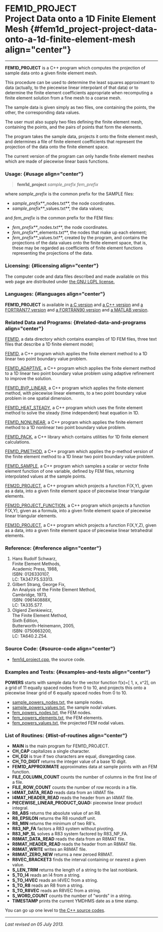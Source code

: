 FEM1D\_PROJECT\
Project Data onto a 1D Finite Element Mesh {#fem1d_project-project-data-onto-a-1d-finite-element-mesh align="center"}
==========================================

------------------------------------------------------------------------

**FEM1D\_PROJECT** is a C++ program which computes the projection of
sample data onto a given finite element mesh.

This procedure can be used to determine the least squares approximant to
data (actually, to the piecewise linear interpolant of that data) or to
determine the finite element coefficients appropriate when recomputing a
finite element solution from a fine mesh to a coarse mesh.

The sample data is given simply as two files, one containing the points,
the other, the corresponding data values.

The user must also supply two files defining the finite element mesh,
containing the points, and the pairs of points that form the elements.

The program takes the sample data, projects it onto the finite element
mesh, and determines a file of finite element coefficients that
represent the projection of the data onto the finite element space.

The current version of the program can only handle finite element meshes
which are made of piecewise linear basis functions.

### Usage: {#usage align="center"}

> **fem1d\_project** *sample\_prefix* *fem\_prefix*

where *sample\_prefix* is the common prefix for the SAMPLE files:

-   *sample\_prefix***\_nodes.txt**, the node coordinates.
-   *sample\_prefix***\_values.txt**, the data values;

and *fem\_prefix* is the common prefix for the FEM files:

-   *fem\_prefix***\_nodes.txt**, the node coordinates.
-   *fem\_prefix***\_elements.txt**, the nodes that make up each
    element;
-   *fem\_prefix***\_values.txt**, created by the program, and contains
    the projections of the data values onto the finite element space,
    that is, these may be regarded as coefficients of finite element
    functions representing the projections of the data.

### Licensing: {#licensing align="center"}

The computer code and data files described and made available on this
web page are distributed under [the GNU LGPL
license.](../../txt/gnu_lgpl.txt)

### Languages: {#languages align="center"}

**FEM1D\_PROJECT** is available in [a C
version](../../c_src/fem1d_project/fem1d_project.md) and [a C++
version](../../master/fem1d_project/fem1d_project.md) and [a
FORTRAN77 version](../../f77_src/fem1d_project/fem1d_project.md) and
[a FORTRAN90 version](../../f_src/fem1d_project/fem1d_project.md) and
[a MATLAB version](../../m_src/fem1d_project/fem1d_project.md).

### Related Data and Programs: {#related-data-and-programs align="center"}

[FEM1D](../../data/fem1d/fem1d.md), a data directory which contains
examples of 1D FEM files, three text files that describe a 1D finite
element model;

[FEM1D](../../master/fem1d/fem1d.md), a C++ program which applies the
finite element method to a 1D linear two point boundary value problem.

[FEM1D\_ADAPTIVE](../../master/fem1d_adaptive/fem1d_adaptive.md), a
C++ program which applies the finite element method to a 1D linear two
point boundary value problem using adaptive refinement to improve the
solution.

[FEM1D\_BVP\_LINEAR](../../master/fem1d_bvp_linear/fem1d_bvp_linear.md),
a C++ program which applies the finite element method, with piecewise
linear elements, to a two point boundary value problem in one spatial
dimension.

[FEM1D\_HEAT\_STEADY](../../master/fem1d_heat_steady/fem1d_heat_steady.md),
a C++ program which uses the finite element method to solve the steady
(time independent) heat equation in 1D.

[FEM1D\_NONLINEAR](../../master/fem1d_nonlinear/fem1d_nonlinear.md),
a C++ program which applies the finite element method to a 1D nonlinear
two point boundary value problem.

[FEM1D\_PACK](../../master/fem1d_pack/fem1d_pack.md), a C++ library
which contains utilities for 1D finite element calculations.

[FEM1D\_PMETHOD](../../master/fem1d_pmethod/fem1d_pmethod.md), a C++
program which applies the p-method version of the finite element method
to a 1D linear two point boundary value problem.

[FEM1D\_SAMPLE](../../master/fem1d_sample/fem1d_sample.md), a C++
program which samples a scalar or vector finite element function of one
variable, defined by FEM files, returning interpolated values at the
sample points.

[FEM2D\_PROJECT](../../master/fem2d_project/fem2d_project.md), a C++
program which projects a function F(X,Y), given as a data, into a given
finite element space of piecewise linear triangular elements.

[FEM2D\_PROJECT\_FUNCTION](../../master/fem2d_project_function/fem2d_project_function.md),
a C++ program which projects a function F(X,Y), given as a formula, into
a given finite element space of piecewise linear triangular elements.

[FEM3D\_PROJECT](../../master/fem3d_project/fem3d_project.md), a C++
program which projects a function F(X,Y,Z), given as a data, into a
given finite element space of piecewise linear tetrahedral elements.

### Reference: {#reference align="center"}

1.  Hans Rudolf Schwarz,\
    Finite Element Methods,\
    Academic Press, 1988,\
    ISBN: 0126330107,\
    LC: TA347.F5.S3313.
2.  Gilbert Strang, George Fix,\
    An Analysis of the Finite Element Method,\
    Cambridge, 1973,\
    ISBN: 096140888X,\
    LC: TA335.S77.
3.  Olgierd Zienkiewicz,\
    The Finite Element Method,\
    Sixth Edition,\
    Butterworth-Heinemann, 2005,\
    ISBN: 0750663200,\
    LC: TA640.2.Z54.

### Source Code: {#source-code align="center"}

-   [fem1d\_project.cpp](fem1d_project.cpp), the source code.

### Examples and Tests: {#examples-and-tests align="center"}

**POWERS** starts with sample data for the vector function f(x)=\[ 1, x,
x\^2\], on a grid of 11 equally spaced nodes from 0 to 10, and projects
this onto a piecewise linear grid of 6 equally spaced nodes from 0 to
10.

-   [sample\_powers\_nodes.txt](sample_powers_nodes.txt), the sample
    nodes.
-   [sample\_powers\_values.txt](sample_powers_values.txt), the sample
    nodal values.
-   [fem\_powers\_nodes.txt](fem_powers_nodes.txt), the FEM nodes.
-   [fem\_powers\_elements.txt](fem_powers_elements.txt), the FEM
    elements.
-   [fem\_powers\_values.txt](fem_powers_values.txt), the projected FEM
    nodal values.

### List of Routines: {#list-of-routines align="center"}

-   **MAIN** is the main program for FEM1D\_PROJECT.
-   **CH\_CAP** capitalizes a single character.
-   **CH\_EQI** is true if two characters are equal, disregarding case.
-   **CH\_TO\_DIGIT** returns the integer value of a base 10 digit.
-   **FEM1D\_APPROXIMATE** approximates data at sample points with an
    FEM function.
-   **FILE\_COLUMN\_COUNT** counts the number of columns in the first
    line of a file.
-   **FILE\_ROW\_COUNT** counts the number of row records in a file.
-   **I4MAT\_DATA\_READ** reads data from an I4MAT file.
-   **I4MAT\_HEADER\_READ** reads the header from an I4MAT file.
-   **PIECEWISE\_LINEAR\_PRODUCT\_QUAD:** piecewise linear product
    integral.
-   **R8\_ABS** returns the absolute value of an R8.
-   **R8\_EPSILON** returns the R8 roundoff unit.
-   **R8\_MIN** returns the minimum of two R8's.
-   **R83\_NP\_FA** factors a R83 system without pivoting.
-   **R83\_NP\_SL** solves a R83 system factored by R83\_NP\_FA.
-   **R8MAT\_DATA\_READ** reads the data from an R8MAT file.
-   **R8MAT\_HEADER\_READ** reads the header from an R8MAT file.
-   **R8MAT\_WRITE** writes an R8MAT file.
-   **R8MAT\_ZERO\_NEW** returns a new zeroed R8MAT.
-   **R8VEC\_BRACKET3** finds the interval containing or nearest a given
    value.
-   **S\_LEN\_TRIM** returns the length of a string to the last
    nonblank.
-   **S\_TO\_I4** reads an I4 from a string.
-   **S\_TO\_I4VEC** reads an I4VEC from a string.
-   **S\_TO\_R8** reads an R8 from a string.
-   **S\_TO\_R8VEC** reads an R8VEC from a string.
-   **S\_WORD\_COUNT** counts the number of "words" in a string.
-   **TIMESTAMP** prints the current YMDHMS date as a time stamp.

You can go up one level to [the C++ source codes](../cpp_src.md).

------------------------------------------------------------------------

*Last revised on 05 July 2013.*
